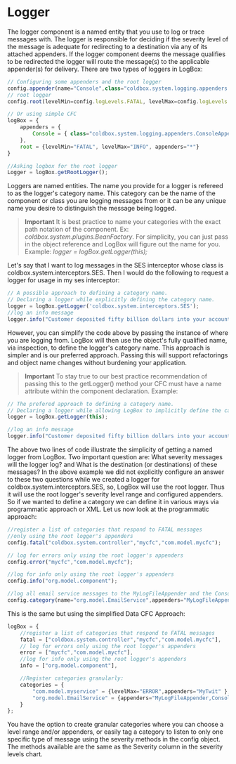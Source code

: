 # Logger

The logger component is a named entity that you use to log or trace messages with. The logger is responsible for deciding if the severity level of the message is adequate for redirecting to a destination via any of its attached appenders. If the logger component deems the message qualifies to be redirected the logger will route the message(s) to the applicable appender(s) for delivery. There are two types of loggers in LogBox:

```javascript
// Configuring some appenders and the root logger
config.appender(name="Console",class="coldbox.system.logging.appenders.ConsoleAppender");
// root logger
config.root(levelMin=config.logLevels.FATAL, levelMax=config.logLevels.INFO, appenders="Console");

// Or using simple CFC
logBox = {
	appenders = {
		Console = { class="coldbox.system.logging.appenders.ConsoleAppender" }
	},
	root = {levelMin="FATAL", levelMax="INFO", appenders="*"}
}

//Asking logbox for the root logger
Logger = logBox.getRootLogger();
```

Loggers are named entities. The name you provide for a logger is refereed to as the logger's category name. This category can be the name of the component or class you are logging messages from or it can be any unique name you desire to distinguish the message being logged.

> <b>Important</b> It is best practice to name your categories with the exact path notation of the component. Ex: <i>coldbox.system.plugins.BeanFactory</i>. For simplicity, you can just pass in the object reference and LogBox will figure out the name for you. Example: <i>logger = logBox.getLogger(this);</i>

Let's say that I want to log messages in the SES interceptor whose class is coldbox.system.interceptors.SES. Then I would do the following to request a logger for usage in my ses interceptor:

```javascript
// A possible approach to defining a category name.
// Declaring a logger while explicitly defining the category name.
logger = logBox.getLogger('coldbox.system.interceptors.SES');
//log an info message
logger.info("Customer deposited fifty billion dollars into your account.");
```

However, you can simplify the code above by passing the instance of where you are logging from. LogBox will then use the object's fully qualified name, via inspection, to define the logger's category name. This approach is simpler and is our preferred approach. Passing this will support refactorings and object name changes without burdening your application.

> <b>Important</b> To stay true to our best practice recommendation of passing this to the getLogger() method your CFC must have a name attribute within the component declaration. Example:

```javascript
// The prefered approach to defining a category name.
// Declaring a logger while allowing LogBox to implicitly define the category name via introspection.
logger = logBox.getLogger(this);

//log an info message
logger.info("Customer deposited fifty billion dollars into your account. Again.");
```

The above two lines of code illustrate the simplicity of getting a named logger from LogBox. Two important question are: What severity messages will the logger log? and What is the destination (or destinations) of these messages? In the above example we did not explicitly configure an answer to these two questions while we created a logger for coldbox.system.interceptors.SES, so, LogBox will use the root logger. Thus it will use the root logger's severity level range and configured appenders. So if we wanted to define a category we can define it in various ways via programmatic approach or XML. Let us now look at the programmatic approach:

```javascript
//register a list of categories that respond to FATAL messages
//only using the root logger's appenders
config.fatal("coldbox.system.controller","mycfc","com.model.mycfc");

// log for errors only using the root logger's appenders
config.error("mycfc","com.model.mycfc");

//log for info only using the root logger's appenders
config.info("org.model.component");

//log all email service messages to the MyLogFileAppender and the Console.
config.category(name="org.model.EmailService",appenders="MyLogFileAppender,Console");
```

This is the same but using the simplified Data CFC Approach:

```javascript
logBox = {
	//register a list of categories that respond to FATAL messages
	fatal = ["coldbox.system.controller","mycfc","com.model.mycfc"],
	// log for errors only using the root logger's appenders
	error = ["mycfc","com.model.mycfc"],
	//log for info only using the root logger's appenders
	info = ["org.model.component"],

	//Register categories granularly:
	categories = {
		"com.model.myservice" = {levelMax="ERROR",appenders="MyTwit" },
		"org.model.EmailService" = {appenders="MyLogFileAppender,Console"}
	}
};
```
You have the option to create granular categories where you can choose a level range and/or appenders, or easily tag a category to listen to only one specific type of message using the severity methods in the config object. The methods available are the same as the Severity column in the severity levels chart.

